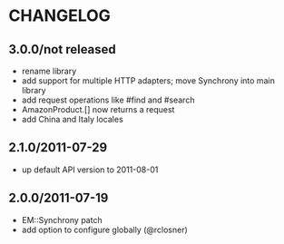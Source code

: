 # CHANGELOG

## 3.0.0/not released

  * rename library
  * add support for multiple HTTP adapters; move Synchrony into main
    library
  * add request operations like #find and #search
  * AmazonProduct.[] now returns a request
  * add China and Italy locales

## 2.1.0/2011-07-29

  * up default API version to 2011-08-01

## 2.0.0/2011-07-19

  * EM::Synchrony patch
  * add option to configure globally (@rclosner)
